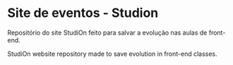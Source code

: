 # Site de eventos - Studion

Repositório do site StudiOn feito para salvar a evolução nas aulas de front-end.

StudiOn website repository made to save evolution in front-end classes.